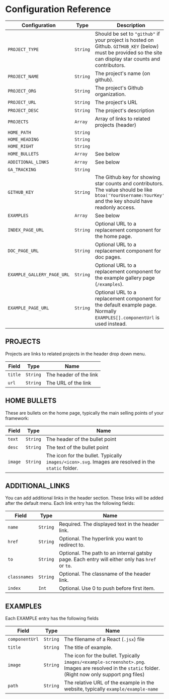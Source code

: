 # Configuration Reference

| Configuration      | Type | Description |
| --- | --- | --- |
| `PROJECT_TYPE`     | `String` | Should be set to `"github"` if your project is hosted on Github. `GITHUB_KEY` (below) must be provided so the site can display star counts and contributors. |
| `PROJECT_NAME`     | `String` | The project's name (on github). |
| `PROJECT_ORG`      | `String` | The project's Github organization. |
| `PROJECT_URL`      | `String` | The project's URL |
| `PROJECT_DESC`     | `String` | The project's description |
| `PROJECTS`         | `Array`  | Array of links to related projects (header) |
| `HOME_PATH`        | `String` | |
| `HOME_HEADING`     | `String` | |
| `HOME_RIGHT`       | `String` | |
| `HOME_BULLETS`     | `Array`  | See below |
| `ADDITIONAL_LINKS` | `Array` | See below |
| `GA_TRACKING`      | `String` | |
| `GITHUB_KEY`       | `String` | The Github key for showing star counts and contributors. The value should be like `btoa('YourUsername:YourKey')` and the key should have readonly access. | |
| `EXAMPLES`         | `Array` | See below |
| `INDEX_PAGE_URL` | `String`  | Optional URL to a replacement component for the home page. |
| `DOC_PAGE_URL` | `String`  | Optional URL to a replacement component for doc pages. |
| `EXAMPLE_GALLERY_PAGE_URL` | `String`  | Optional URL to a replacement component for the example gallery page (`/examples`). |
| `EXAMPLE_PAGE_URL` | `String`  | Optional URL to a replacement component for the default example page. Normally `EXAMPLES[].componentUrl` is used instead. |

## PROJECTS

Projects are links to related projects in the header drop down menu.

| Field     | Type     | Name  |
| ---       | ---      | ---   |
| `title`    | `String` | The header of the link |
| `url`    | `String` | The URL of the link |


## HOME BULLETS

These are bullets on the home page, typically the main selling points of your framework:

| Field     | Type     | Name  |
| ---       | ---      | ---   |
| `text`    | `String` | The header of the bullet point |
| `desc`    | `String` | The text of the bullet point |
| `image`   | `String` | The icon for the bullet. Typically `images/<icon>.svg`. Images are resolved in the `static` folder. |

## ADDITIONAL_LINKS

You can add additional links in the header section. These links will be added after the default menu.
Each link entry has the following fields:

| Field     | Type     | Name  |
| ---       | ---      | ---   |
| `name`    | `String` | Required. The displayed text in the header link. |
| `href`    | `String` | Optional. The hyperlink you want to redirect to. |
| `to`   | `String` | Optional. The path to an internal gatsby page. Each entry will either only has `href` or `to`. |
| `classnames` | `String` | Optional. The classname of the header link.
| `index`      | `Int`    | Optional. Use 0 to push before first item. |


## EXAMPLES

Each EXAMPLE entry has the following fields

| Field          | Type     | Name  |
| ---            | ---      | ---   |
| `componentUrl` | `String` | The filename of a React (`.jsx`) file |
| `title`        | `String` | The title of example. |
| `image`        | `String` | The icon for the bullet. Typically `images/<example-screenshot>.png`. Images are resolved in the `static` folder. (Right now only support png files) |
| `path`         | `String` | The relative URL of the example in the website, typically `example/example-name` |
